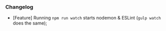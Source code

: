 ### Changelog

* [Feature] Running `npm run watch` starts nodemon & ESLint (`gulp watch` does the same);